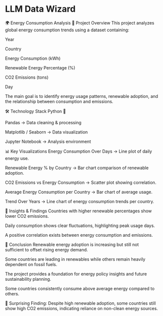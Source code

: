 # LLM Data Wizard

🌍 Energy Consumption Analysis
📌 Project Overview
This project analyzes global energy consumption trends using a dataset containing:

Year

Country

Energy Consumption (kWh)

Renewable Energy Percentage (%)

CO2 Emissions (tons)

Day

The main goal is to identify energy usage patterns, renewable adoption, and the relationship between consumption and emissions.

🛠 Technology Stack
Python 🐍

Pandas → Data cleaning & processing

Matplotlib / Seaborn → Data visualization

Jupyter Notebook → Analysis environment

📊 Key Visualizations
Energy Consumption Over Days → Line plot of daily energy use.

Renewable Energy % by Country → Bar chart comparison of renewable adoption.

CO2 Emissions vs Energy Consumption → Scatter plot showing correlation.

Average Energy Consumption per Country → Bar chart of average usage.

Trend Over Years → Line chart of energy consumption trends per country.

🎯 Insights & Findings
Countries with higher renewable percentages show lower CO2 emissions.

Daily consumption shows clear fluctuations, highlighting peak usage days.

A positive correlation exists between energy consumption and emissions.

📌 Conclusion
Renewable energy adoption is increasing but still not sufficient to offset rising energy demand.

Some countries are leading in renewables while others remain heavily dependent on fossil fuels.

The project provides a foundation for energy policy insights and future sustainability planning.

Some countries consistently consume above average energy compared to others.

📌 Surprising Finding: Despite high renewable adoption, some countries still show high CO2 emissions, indicating reliance on non-clean energy sources.
